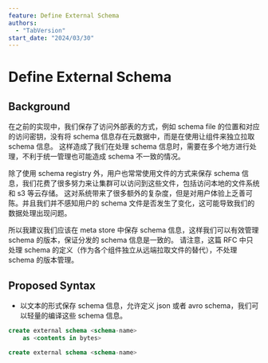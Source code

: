 ```yaml
---
feature: Define External Schema
authors:
  - "TabVersion"
start_date: "2024/03/30"
---
```


# Define External Schema

## Background

在之前的实现中，我们保存了访问外部表的方式，例如 schema file 的位置和对应的访问密钥，没有将 schema 信息存在元数据中，而是在使用让组件来独立拉取 schema 信息。
这样造成了我们在处理 schema 信息时，需要在多个地方进行处理，不利于统一管理也可能造成 schema 不一致的情况。

除了使用 schema registry 外，用户也常常使用文件的方式来保存 schema 信息，我们花费了很多努力来让集群可以访问到这些文件，包括访问本地的文件系统和 s3 等云存储。
这对系统带来了很多额外的复杂度，但是对用户体验上乏善可陈。并且我们并不感知用户的 schema 文件是否发生了变化，这可能导致我们的数据处理出现问题。

所以我建议我们应该在 meta store 中保存 schema 信息，这样我们可以有效管理 schema 的版本，保证分发的 schema 信息是一致的。
请注意，这篇 RFC 中只处理 schema 的定义（作为各个组件独立从远端拉取文件的替代），不处理 schema 的版本管理。

## Proposed Syntax

* 以文本的形式保存 schema 信息，允许定义 json 或者 avro schema，我们可以轻量的编译这些 schema 信息。

```sql
create external schema <schema-name>
    as <contents in bytes>
```



```sql
create external schema <schema-name> 
```
